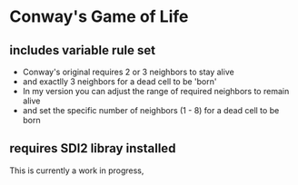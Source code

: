 # Conway's Game of Life
## includes variable rule set
- Conway's original requires 2 or 3 neighbors to stay alive
- and exactlly 3 neighbors for a dead cell to be 'born'
- In my version you can adjust the range of required neighbors to remain alive
- and set the specific number of neighbors (1 - 8) for a dead cell to be born
## requires SDl2 libray installed

This is currently a work in progress, 

